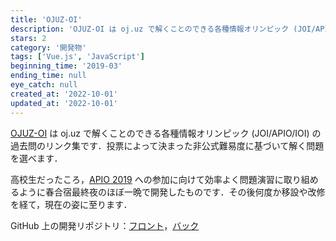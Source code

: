 ```yaml
---
title: 'OJUZ-OI'
description: 'OJUZ-OI は oj.uz で解くことのできる各種情報オリンピック (JOI/APIO/IOI) の過去問のリンク集です．'
stars: 2
category: '開発物'
tags: ['Vue.js', 'JavaScript']
beginning_time: '2019-03'
ending_time: null
eye_catch: null
created_at: '2022-10-01'
updated_at: '2022-10-01'
---
```


[OJUZ-OI](https://pro-ktmr.github.io/ojuz-oi/) は oj.uz で解くことのできる各種情報オリンピック (JOI/APIO/IOI) の過去問のリンク集です．投票によって決まった非公式難易度に基づいて解く問題を選べます．

高校生だったころ，[APIO 2019](../apio-2019) への参加に向けて効率よく問題演習に取り組めるように春合宿最終夜のほぼ一晩で開発したものです．その後何度か移設や改修を経て，現在の姿に至ります．

GitHub 上の開発リポジトリ：[フロント](https://github.com/Pro-ktmr/ojuz-oi)，[バック](https://github.com/Pro-ktmr/ojuz-oi-backend)

